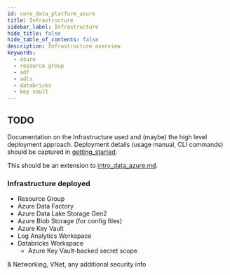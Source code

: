 ```yaml
---
id: core_data_platform_azure
title: Infrastructure
sidebar_label: Infrastructure
hide_title: false
hide_table_of_contents: false
description: Infrastructure overview
keywords:
  - azure
  - resource group
  - adf
  - adls
  - databricks
  - key vault
---
```


## TODO

Documentation on the Infrastructure used and (maybe) the high level deployment approach.
Deployment details (usage manual, CLI commands) should be captured in
[getting_started](../../getting_started/core_data_platform_deployment_azure.md).

This should be an extension to [intro_data_azure.md](../../intro_data_azure.md).

### Infrastructure deployed

* Resource Group
* Azure Data Factory
* Azure Data Lake Storage Gen2
* Azure Blob Storage (for config files)
* Azure Key Vault
* Log Analytics Workspace
* Databricks Workspace
    * Azure Key Vault-backed secret scope


& Networking, VNet, any additional security info
